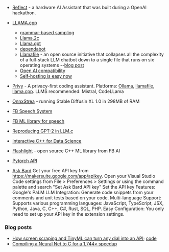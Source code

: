 * [Reflect](https://github.com/openai/openai-reflect) -  a hardware AI Assistant that was built during a OpenAI hackathon. 

* [LLAMA.cpp](https://github.com/ggerganov/llama.cpp/pull/1642)
  * [grammar-based sampling](https://github.com/ggerganov/llama.cpp/pull/1773/commits)
  * [Llama.2c](https://github.com/karpathy/llama2.c)
  * [Llama.gpt](https://github.com/getumbrel/llama-gpt)
  * [dependabot](https://github.com/serge-chat/serge)
  * [Llamafile](https://github.com/Mozilla-Ocho/llamafile) - an open source initiative that collapses all the complexity of a full-stack LLM chatbot down to a single file that runs on six operating systems --[blog post](https://future.mozilla.org/blog/introducing-llamafile/)
  * [Open AI compatibility](https://ollama.ai/blog/openai-compatibility)
  * [Self-hosting is easy now](https://euri.ca/blog/2024-llm-self-hosting-is-easy-now/)
 

* [Privy](https://github.com/srikanth235/privy) - A privacy-first coding assistant. Platforms: [Ollama](https://github.com/jmorganca/ollama), [llamafile](https://github.com/Mozilla-Ocho/llamafile), [llama.cpp](https://github.com/ggerganov/llama.cpp). LLMS recommended: Mistral, CodeLLama

* [OnnxStrea](https://github.com/vitoplantamura/OnnxStream) - running Stable Diffusin XL 1.0 in 298MB of RAM 

* [FB Speech System](https://code.fb.com/ai-research/wav2letter/)

* [FB ML library for speech](https://github.com/facebookresearch/flashlight)

* [Reproducing GPT-2 in LLM.c](https://github.com/karpathy/llm.c/discussions/481)

* [Interactive C++ for Data Science](https://blog.llvm.org/posts/2020-12-21-interactive-cpp-for-data-science/)
* [Flashlight](https://ai.facebook.com/blog/flashlight-fast-and-flexible-machine-learning-in-c-plus-plus/) - open source C++ ML library from FB AI
* [Pytorch API](https://pytorch.org/cppdocs/)
* [Ask Bard](https://marketplace.visualstudio.com/items?itemName=tpjelf.askbard)
     Get your free API key from https://makersuite.google.com/app/apikey.
     Open your Visual Studio Code settings from File > Preferences > Settings or using the command palette and search "Set Ask Bard API key"
     Set the API key
Features: 
Google's PaLM LLM Integration: Generate code snippets from your comments and unit tests based on your code.
Multi-language Support: Supports various programming languages: JavaScript, TypeScript, JSX, Python, Java, C, C++, C#, Rust, SQL, PHP.
Easy Configuration: You only need to set up your API key in the extension settings.

### Blog posts

* [How screen scraping and TinyML can turn any dial into an API](https://petewarden.com/2021/02/28/how-screen-scraping-and-tinyml-can-turn-any-dial-into-an-api/); [code](https://github.com/jomjol/AI-on-the-edge-device)
* [Compiling a Neural Net to C for a 1,744× speedup](https://slightknack.dev/blog/difflogic/)
